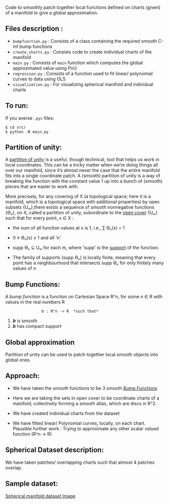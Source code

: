 Code to smoothly patch together local functions defined on charts (given) of a manifold to give a global approximation. 

## Files description :

- `bumpfunction.py`  : Consists of a class containing the required smooth C-inf bump functions
- `create_charts.py` : Consists code to create individual charts of the manifold
- `main.py` 		 : Consists of `main` function which computes the global approximated value using PoU
- `regression.py` 	 : Consists of a function used to fit linear/ polynomial curves to data using OLS
- `visualization.py` : For visualizing spherical manifold and individual charts

## To run:

If you averse `.pyc` files:

```
$ cd src/
$ python -B main.py
```

## Partition of unity:

A [partition of unity](https://en.wikipedia.org/wiki/Partition_of_unity) is a useful, though technical, tool that helps us work in local coordinates. This can be a tricky matter when we’re doing things all over our manifold, since it’s almost never the case that the entire manifold fits into a single coordinate patch. A (smooth) partition of unity is a way of breaking the function with the constant value 1 up into a bunch of (smooth) pieces that are easier to work with.

More precisely, for any covering of X (a topological space; here it is a manifold, which is a topological space with additional properties) by open subsets {Uₘ},there exists a sequence of smooth nonnegative functions {ϴₙ}, on X, called a partition of unity, subordinate to the [open cover](https://en.wikipedia.org/wiki/Cover_(topology)#Cover_in_topology) {Uₘ} such that for every point, x ∈ X :

- the sum of all function values at x is 1, i.e., ∑ ϴₙ(x) = 1

- 0 ≤ ϴₙ(x) ≤ 1 and all 'n'

- supp ϴₙ ⊆ Uₘ for each m, where 'supp' is the [support](https://en.wikipedia.org/wiki/Support_(mathematics)) of the function.

- The family of supports (supp ϴₙ) is locally finite, meaning that every point has a neighbourhood that intersects supp ϴₙ for only finitely many values of n

## Bump Functions:

A *bump function* is a function on Cartesian Space R^n, for some n ∈ R with values in the real numbers R

					b : R^n -> R  *such that*

1) **_b_** is smooth
2) **_b_** has compact support
 
## Global approximation

Partition of unity can be used to patch together local smooth objects into global ones.

## Approach:

- We have taken the smooth functions to be 3 smooth [Bump Functions](https://en.wikipedia.org/wiki/Bump_function)

- Here we are taking the sets in open cover to be coordinate charts of a manifold, collectively forming a smooth atlas, which are discs in R^2.

- We have created individual charts from the dataset

- We have fitted linear/ Polynomial curves, locally, on each chart. Plausible further work : Trying to approximate any other scalar valued function (R^n -> R)

## Spherical Dataset description:

We have taken patches/ overlapping charts such that atmost 4 patches overlap.

## Sample dataset:

[Spherical manifold dataset Image](images/sphere_manifold.png)